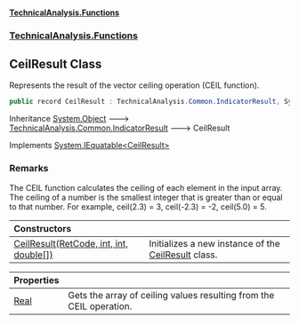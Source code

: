 #### [TechnicalAnalysis\.Functions](Atypical.TechnicalAnalysis.Functions.md 'Atypical\.TechnicalAnalysis\.Functions')
### [TechnicalAnalysis\.Functions](Atypical.TechnicalAnalysis.Functions.md#TechnicalAnalysis.Functions 'TechnicalAnalysis\.Functions')

## CeilResult Class

Represents the result of the vector ceiling operation \(CEIL function\)\.

```csharp
public record CeilResult : TechnicalAnalysis.Common.IndicatorResult, System.IEquatable<TechnicalAnalysis.Functions.CeilResult>
```

Inheritance [System\.Object](https://docs.microsoft.com/en-us/dotnet/api/System.Object 'System\.Object') &#129106; [TechnicalAnalysis\.Common\.IndicatorResult](https://docs.microsoft.com/en-us/dotnet/api/TechnicalAnalysis.Common.IndicatorResult 'TechnicalAnalysis\.Common\.IndicatorResult') &#129106; CeilResult

Implements [System\.IEquatable&lt;](https://docs.microsoft.com/en-us/dotnet/api/System.IEquatable-1 'System\.IEquatable\`1')[CeilResult](CeilResult.md 'TechnicalAnalysis\.Functions\.CeilResult')[&gt;](https://docs.microsoft.com/en-us/dotnet/api/System.IEquatable-1 'System\.IEquatable\`1')

### Remarks
The CEIL function calculates the ceiling of each element in the input array\.
The ceiling of a number is the smallest integer that is greater than or equal to that number\.
For example, ceil\(2\.3\) = 3, ceil\(\-2\.3\) = \-2, ceil\(5\.0\) = 5\.

| Constructors | |
| :--- | :--- |
| [CeilResult\(RetCode, int, int, double\[\]\)](CeilResult.CeilResult(RetCode,int,int,double[]).md 'TechnicalAnalysis\.Functions\.CeilResult\.CeilResult\(TechnicalAnalysis\.Common\.RetCode, int, int, double\[\]\)') | Initializes a new instance of the [CeilResult](CeilResult.md 'TechnicalAnalysis\.Functions\.CeilResult') class\. |

| Properties | |
| :--- | :--- |
| [Real](CeilResult.Real.md 'TechnicalAnalysis\.Functions\.CeilResult\.Real') | Gets the array of ceiling values resulting from the CEIL operation\. |
